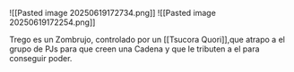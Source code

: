 ![[Pasted image 20250619172734.png]]
![[Pasted image 20250619172254.png]]

Trego es un Zombrujo, controlado por un [[Tsucora Quori]],que atrapo a el grupo de PJs para que creen una Cadena y que le tributen a el para conseguir poder.